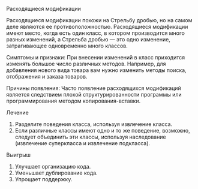 Расходящиеся модификации

Расходящиеся модификации похожи на Стрельбу дробью, но на самом деле являются ее противоположностью. Расходящиеся модификации имеют место, когда есть один класс, в котором производится много разных изменений, а Стрельба дробью — это одно изменение, затрагивающее одновременно много классов.

Симптомы и признаки: При внесении изменений в класс приходится изменять большое число различных методов. Например, для добавления нового вида товара вам нужно изменить методы поиска, отображения и заказа товаров.

Причины появления: Часто появление расходящихся модификаций является следствием плохой структурированности программы или программирования методом копирования-вставки.

Лечение

1. Разделите поведения класса, используя извлечение класса.
2. Если различные классы имеют одно и то же поведение, возможно, следует объединить эти классы, используя наследование (извлечение суперкласса и извлечение подкласса).

Выигрыш

1. Улучшает организацию кода.
2. Уменьшает дублирование кода.
3. Упрощает поддержку.

